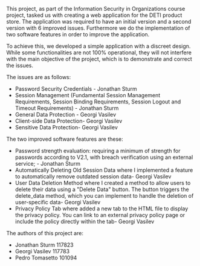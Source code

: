 This project, as part of the Information Security in Organizations course project, tasked us with creating a web application for the DETI product store. The application was required to have an initial version and a second version with 6 improved issues. Furthermore we do the implementation of two software features in order to improve the application.

To achieve this, we developed a simple application with a discreet design. While some functionalities are not 100% operational, they will not interfere with the main objective of the project, which is to demonstrate and correct the issues.

The issues are as follows:
- Password Security Credentials - Jonathan Sturm
- Session Management (Fundamental Session Management Requirements, Session Binding Requirements, Session Logout and Timeout Requirements) - Jonathan Sturm
- General Data Protection - Georgi Vasilev
- Client-side Data Protection- Georgi Vasilev
- Sensitive Data Protection- Georgi Vasilev
  
The two improved software features are these:
- Password strength evaluation: requiring a minimum of strength for passwords according to V2.1, with
breach verification using an external service; - Jonathan Sturm
- Automatically Deleting Old Session Data where I implemented a feature to automatically remove outdated session data- Georgi Vasilev
- User Data Deletion Method where I created a method to allow users to delete their data using a "Delete Data" button. The button triggers the delete_data method, which you can implement to handle the deletion of user-specific data- Georgi Vasilev
- Privacy Policy Tab where added a new tab to the HTML file to display the privacy policy. You can link to an external privacy policy page or include the policy directly within the tab- Georgi Vasilev




The authors of this project are:
- Jonathan Sturm 117823
- Georgi Vasilev 117783
- Pedro Tomasetto 101094
